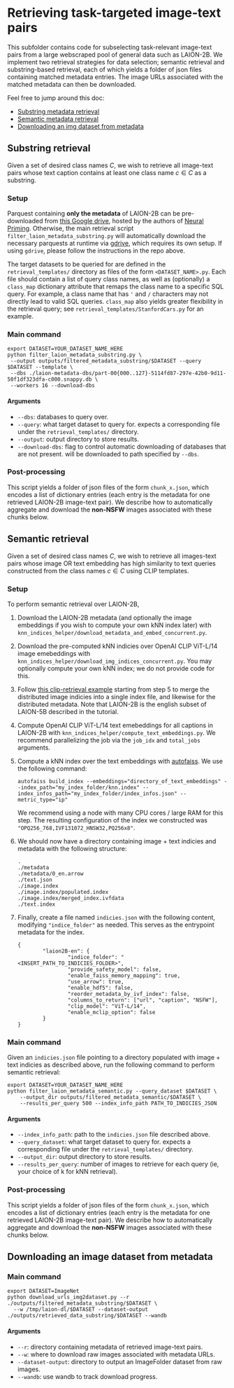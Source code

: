# Retrieving task-targeted image-text pairs

This subfolder contains code for subselecting task-relevant image-text pairs from a large webscraped pool of general data such as LAION-2B. We implement two retrieval strategies for data selection; semantic retrieval and substring-based retrieval, each of which yields a folder of json files containing matched metadata entries. The image URLs associated with the matched metadata can then be downloaded.

Feel free to jump around this doc:
- [Substring metadata retrieval](#substring-retrieval)
- [Semantic metadata retrieval](#semantic-retrieval)
- [Downloading an img dataset from metadata](#downloading-an-image-dataset-from-metadata)


## Substring retrieval
Given a set of desired class names $C$, we wish to retrieve all image-text pairs whose text caption contains at least one class name $c \in C$ as a substring.

### Setup
Parquest containing **only the metadata** of LAION-2B can be pre-downloaded from [this Google drive](https://drive.google.com/drive/folders/19ejsELFg62-MxuLdlPSQP1FUFTozlT3l), hosted by the authors of [Neural Priming](https://github.com/RAIVNLab/neural-priming). Otherwise, the main retrieval script `filter_laion_metadata_substring.py` will automatically download the necessary parquests at runtime via [gdrive](https://github.com/glotlabs/gdrive), which requires its own setup. If using `gdrive`, please follow the instructions in the repo above.

The target datasets to be queried for are defined in the `retrieval_templates/` directory as files of the form `<DATASET_NAME>.py`. Each file should contain a list of query class names, as well as (optionally) a `class_map` dictionary attribute that remaps the class name to a specific SQL query. For example, a class name that has `'` and `/` characters may not directly lead to valid SQL queries. `class_map` also yields greater flexibility in the retrieval query; see `retrieval_templates/StanfordCars.py` for an example.

### Main command
```
export DATASET=YOUR_DATASET_NAME_HERE
python filter_laion_metadata_substring.py \
 --output outputs/filtered_metadata_substring/$DATASET --query $DATASET --template \
 --dbs ./laion-metadata-dbs/part-00{000..127}-5114fd87-297e-42b0-9d11-50f1df323dfa-c000.snappy.db \
 --workers 16 --download-dbs
```

#### Arguments
- `--dbs`: databases to query over.
- `--query`: what target dataset to query for. expects a corresponding file under the `retrieval_templates/` directory.
- `--output`: output directory to store results.
- `--download-dbs`: flag to control automatic downloading of databases that are not present. will be downloaded to path specified by `--dbs`.


### Post-processing
This script yields a folder of json files of the form `chunk_x.json`, which encodes a list of dictionary entries (each entry is the metadata for one retrieved LAION-2B image-text pair). We describe how to automatically aggregate and download the **non-NSFW** images associated with these chunks below.


## Semantic retrieval
Given a set of desired class names $C$, we wish to retrieve all images-text pairs whose image OR text embedding has high similarity to text queries constructed from the class names $c \in C$ using CLIP templates.

### Setup
To perform semantic retrieval over LAION-2B, 
1. Download the LAION-2B metadata (and optionally the image embeddings if you wish to compute your own kNN index later) with `knn_indices_helper/download_metadata_and_embed_concurrent.py`.
2. Download the pre-computed kNN indicies over OpenAI CLIP ViT-L/14 image emebeddings with `knn_indices_helper/download_img_indices_concurrent.py`. You may optionally compute your own kNN index; we do not provide code for this.

3. Follow [this clip-retrieval example](https://github.com/rom1504/clip-retrieval/blob/main/docs/laion5B_h14_back.md) starting from step 5 to merge the distributed image indicies into a single index file, and likewise for the distributed metadata. Note that LAION-2B is the english subset of LAION-5B described in the tutorial.

4. Compute OpenAI CLIP ViT-L/14 text emebeddings for all captions in LAION-2B with `knn_indices_helper/compute_text_embeddings.py`. We recommend parallelizing the job via the `job_idx` and `total_jobs` arguments.
5. Compute a kNN index over the text embeddings with [autofaiss](https://github.com/criteo/autofaiss). We use the following command:
    ```
    autofaiss build_index --embeddings="directory_of_text_embeddings" --index_path="my_index_folder/knn.index" --index_infos_path="my_index_folder/index_infos.json" --metric_type="ip"
    ```
    We recommend using a node with many CPU cores / large RAM for this step. The resulting configuration of the index we constructed was 
    `"OPQ256_768,IVF131072_HNSW32,PQ256x8"`.
6. We should now have a directory containing image + text indicies and metadata with the following structure:
    ```
    .
    ./metadata
    ./metadata/0_en.arrow
    ./text.json
    ./image.index
    ./image.index/populated.index
    ./image.index/merged_index.ivfdata
    ./text.index
    ```
7. Finally, create a file named `indicies.json` with the following content, modifying `"indice_folder"` as needed. This serves as the entrypoint metadata for the index.
    ```
    {
            "laion2B-en": {
                    "indice_folder": "<INSERT_PATH_TO_INDICIES_FOLDER>",
                    "provide_safety_model": false,
                    "enable_faiss_memory_mapping": true,
                    "use_arrow": true,
                    "enable_hdf5": false,
                    "reorder_metadata_by_ivf_index": false,
                    "columns_to_return": ["url", "caption", "NSFW"],
                    "clip_model": "ViT-L/14",
                    "enable_mclip_option": false
            }
    }
    ```

### Main command
Given an `indicies.json` file pointing to a directory populated with image + text indicies as described above, run the following command to perform semantic retrieval:
```
export DATASET=YOUR_DATASET_NAME_HERE
python filter_laion_metadata_semantic.py --query_dataset $DATASET \
    --output_dir outputs/filtered_metadata_semantic/$DATASET \
    --results_per_query 500 --index_info_path PATH_TO_INDICIES_JSON
```

#### Arguments
- `--index_info_path`: path to the `indicies.json` file described above.
- `--query_dataset`: what target dataset to query for. expects a corresponding file under the `retrieval_templates/` directory.
- `--output_dir`: output directory to store results.
- `--results_per_query`: number of images to retrieve for each query (ie, your choice of k for kNN retrieval).


### Post-processing
This script yields a folder of json files of the form `chunk_x.json`, which encodes a list of dictionary entries (each entry is the metadata for one retrieved LAION-2B image-text pair). We describe how to automatically aggregate and download the **non-NSFW** images associated with these chunks below.



## Downloading an image dataset from metadata

### Main command
```
export DATASET=ImageNet
python download_urls_img2dataset.py --r ./outputs/filtered_metadata_substring/$DATASET \
  --w /tmp/laion-dl/$DATASET --dataset-output ./outputs/retrieved_data_substring/$DATASET --wandb
```
#### Arguments
- `--r`: directory containing metadata of retrieved image-text pairs.
- `--w`: where to download raw images associated with metadata URLs.
- `--dataset-output`: directory to output an ImageFolder dataset from raw images.
- `--wandb`: use wandb to track download progress.
